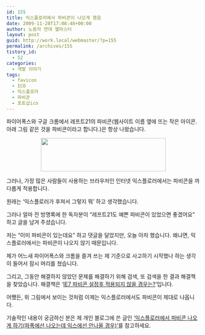 ```yaml
---
id: 155
title: 익스플로러에서 파비콘이 나오게 했음
date: 2009-11-28T17:08:48+00:00
author: 노동자 연대 웹마스터
layout: post
guid: http://work.local/webmaster/?p=155
permalink: /archives/155
tistory_id:
  - 52
categories:
  - 개발 이야기
tags:
  - favicon
  - ICO
  - 익스플로러
  - 파비콘
  - 포토샵ico
---
```

파이어폭스와 구글 크롬에서 레프트21의 파비콘(웹사이트 이름 옆에 뜨는 작은 아이콘. 아래 그림 같은 것을 파비콘이라고 합니다.)은 항상 나왔습니다.</p> 

<p style="text-align: center;">
  <img src="http://work.local/webmaster/wp-content/uploads/1/cfile1.uf.175E1B4B4D08472F1374BC.jpg" class="aligncenter" width="325" height="87" filename="파비콘글1.jpg" filemime="image/jpeg" />
</p></p> 

그러나, 가장 많은 사람들이 사용하는 브라우저인 인터넷 익스플로러에서는 파비콘을 까다롭게 적용합니다.

원래는 ‘익스플로러가 후져서 그렇지 뭐’ 하고 생각했습니다.

그러나 얼마 전 방명록에 한 독자분이 “레프트21도 예쁜 파비콘이 있었으면 좋겠어요” 하고 글을 남겨 주셨습니다.

저는 “이미 파비콘이 있는데요” 하고 댓글을 달았지만, 오늘 아차 했습니다. 왜냐면, 익스플로러에서는 파비콘이 나오지 않기 때문입니다.

제가 어느새 파이어폭스와 크롬을 즐겨 쓰는 제 기준으로 사고하기 시작했나 하는 생각이 들어서 잠시 머리를 쳤습니다.

그리고, 그동안 해결하지 않았던 문제를 해결하기 위해 검색, 또 검색을 한 결과 해결책을 찾았습니다. 해결책은 ‘<a target="_blank" href="http://bluebreeze.co.kr/313">IE7 파비콘 설정후 적용되지 않을 경우는?</a>’입니다.

어쨌든, 위 그림에서 보이는 것처럼 이제는 익스플로러에서도 파비콘이 제대로 나옵니다.

기술적인 내용이 궁금하신 분은 제 개인 블로그에 쓴 글인 <a href="http://mytory.co.kr/archives/100" target="_blank" class="tx-link">‘익스플로러에서 파비콘 나오게 하기(파폭에선 나오는데 익스에선 안나올 경우)’</a>를 참고하세요.